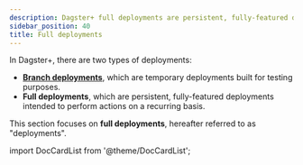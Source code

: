 ```yaml
---
description: Dagster+ full deployments are persistent, fully-featured deployments intended to perform actions on a recurring basis.
sidebar_position: 40
title: Full deployments
---
```


In Dagster+, there are two types of deployments:

- [**Branch deployments**](/deployment/dagster-plus/ci-cd/branch-deployments), which are temporary deployments built for testing purposes.
- **Full deployments**, which are persistent, fully-featured deployments intended to perform actions on a recurring basis.

This section focuses on **full deployments**, hereafter referred to as "deployments".

import DocCardList from '@theme/DocCardList';

<DocCardList />
